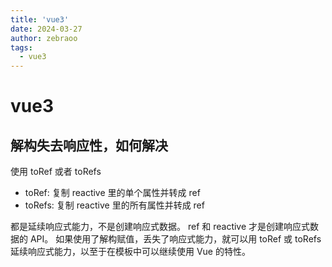 ```yaml
---
title: 'vue3'
date: 2024-03-27
author: zebraoo
tags:
  - vue3
---
```

# vue3

## 解构失去响应性，如何解决
使用 toRef 或者 toRefs 
- toRef: 复制 reactive 里的单个属性并转成 ref
- toRefs: 复制 reactive 里的所有属性并转成 ref

都是延续响应式能力，不是创建响应式数据。
ref 和 reactive 才是创建响应式数据的 API。
如果使用了解构赋值，丢失了响应式能力，就可以用 toRef 或 toRefs 延续响应式能力，以至于在模板中可以继续使用 Vue 的特性。